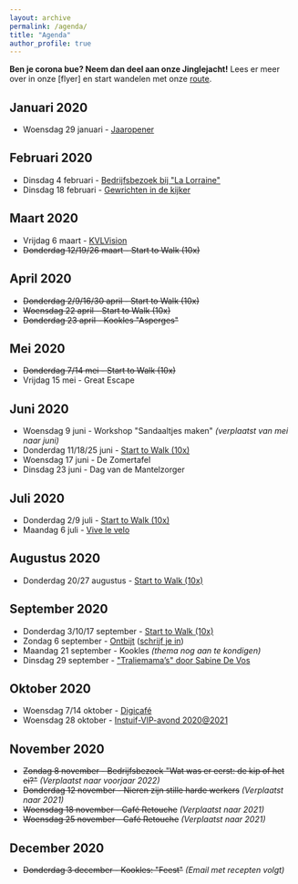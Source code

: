 ```yaml
---
layout: archive
permalink: /agenda/
title: "Agenda"
author_profile: true
---
```


**Ben je corona bue? Neem dan deel aan onze Jinglejacht!** Lees er meer over in onze [flyer] en start wandelen met onze [route](/assets/media/agenda/jinglejacht-route.pdf).

## Januari 2020
- Woensdag 29 januari - [Jaaropener](/assets/media/agenda/2020-01-29-Start.pdf)

## Februari 2020
- Dinsdag 4 februari - [Bedrijfsbezoek bij "La Lorraine"](/assets/media/agenda/2020-02-04-lorraine.jpg)
- Dinsdag 18 februari - [Gewrichten in de kijker](/assets/media/agenda/2020-02-18-Gewrichten-in-de-kijker.pdf)

## Maart 2020
- Vrijdag 6 maart - [KVLVision](/assets/media/agenda/2020-03-06-KVLVision.pdf)
- <s>Donderdag 12/19/26 maart - Start to Walk (10x)</s>

## April 2020
- <s>Donderdag 2/9/16/30 april - Start to Walk (10x)</s>
- <s>Woensdag 22 april - Start to Walk (10x)</s>
- <s>Donderdag 23 april - Kookles "Asperges"</s>

## Mei 2020
- <s>Donderdag 7/14 mei - Start to Walk (10x)</s>
- Vrijdag 15 mei - Great Escape

## Juni 2020
- Woensdag 9 juni - Workshop "Sandaaltjes maken" _(verplaatst van mei naar juni)_
- Donderdag 11/18/25 juni - [Start to Walk (10x)](/assets/media/agenda/2020-Herstart-Start-to-Walk.pdf)
- Woensdag 17 juni - De Zomertafel
- Dinsdag  23 juni - Dag van de Mantelzorger

## Juli 2020
- Donderdag 2/9 juli - [Start to Walk (10x)](/assets/media/agenda/2020-Herstart-Start-to-Walk.pdf)
- Maandag 6 juli - [Vive le velo](/assets/media/agenda/06-07-2020-vive-le-velo.jpg)

## Augustus 2020
- Donderdag 20/27 augustus - [Start to Walk (10x)](/assets/media/agenda/2020-Herstart-Start-to-Walk.pdf)

## September 2020
- Donderdag 3/10/17 september - [Start to Walk (10x)](/assets/media/agenda/2020-Herstart-Start-to-Walk.pdf)
- Zondag 6 september - [Ontbijt](/assets/media/agenda/2020-09-06-ontbijt.pdf) ([schrijf je in](/assets/media/agenda/2020-09-06-ontbijt.pdf))
- Maandag 21 september - Kookles _(thema nog aan te kondigen)_
- Dinsdag 29 september - ["Traliemama’s" door Sabine De Vos](/assets/media/agenda/29-09-2020-traliemama.jpg)

## Oktober 2020
- Woensdag 7/14 oktober - [Digicafé](/assets/media/agenda/2020-10-07-digicafe.jpg)
- Woensdag 28 oktober - [Instuif-VIP-avond 2020@2021](/assets/media/agenda/2020-10-28-vip.jpg)

## November 2020
- <s>Zondag 8 november - Bedrijfsbezoek "Wat was er eerst: de kip of het ei?"</s> _(Verplaatst naar voorjaar 2022)_
- <s>Donderdag 12 november - Nieren zijn stille harde werkers</s> _(Verplaatst naar 2021)_
- <s>Woensdag 18 november - Café Retouche</s> _(Verplaatst naar 2021)_
- <s>Woensdag 25 november - Café Retouche</s> _(Verplaatst naar 2021)_

## December 2020
- <s>Donderdag 3 december - Kookles: "Feest"</s> _(Email met recepten volgt)_
